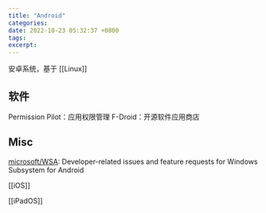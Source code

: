 ```yaml
---
title: "Android"
categories: 
date: 2022-10-23 05:32:37 +0800
tags: 
excerpt: 
---
```


安卓系统，基于 [[Linux]]



## 软件

Permission Pilot：应用权限管理
F-Droid：开源软件应用商店





## Misc

[microsoft/WSA](https://github.com/microsoft/WSA): Developer-related issues and feature requests for Windows Subsystem for Android

[[iOS]]

[[iPadOS]]
